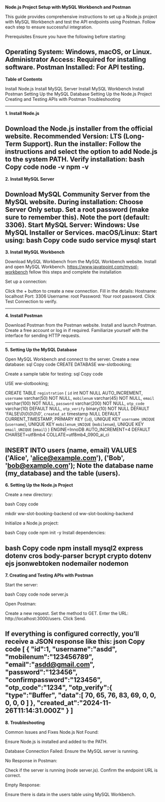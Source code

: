**Node.js Project Setup with MySQL Workbench and Postman**

This guide provides comprehensive instructions to set up a Node.js project with MySQL Workbench and test the API endpoints using Postman. Follow each step to ensure successful integration.

Prerequisites
Ensure you have the following before starting:

Operating System: Windows, macOS, or Linux.
Administrator Access: Required for installing software.
Postman Installed: For API testing.
-----------------------------------------------------------------------------------------------------------------------------------

**Table of Contents**

Install Node.js
Install MySQL Server
Install MySQL Workbench
Install Postman
Setting Up the MySQL Database
Setting Up the Node.js Project
Creating and Testing APIs with Postman
Troubleshooting

-----------------------------------------------------------------------------------------------------------------
**1. Install Node.js**

Download the Node.js installer from the official website.
Recommended Version: LTS (Long-Term Support).
Run the installer:
Follow the instructions and select the option to add Node.js to the system PATH.
Verify installation:
bash
Copy code
node -v
npm -v
-----------------------------------------------------------------------------------------------------------
**2. Install MySQL Server**

Download MySQL Community Server from the MySQL website.
During installation:
Choose Server Only setup.
Set a root password (make sure to remember this).
Note the port (default: 3306).
Start MySQL Server:
Windows: Use MySQL Installer or Services.
macOS/Linux: Start using:
bash
Copy code
sudo service mysql start
-------------------------------------------------------------------------------------------------------------

**3. Install MySQL Workbench**
   
Download MySQL Workbench from the MySQL Workbench website.
Install and open MySQL Workbench.
https://www.javatpoint.com/mysql-workbench
fellow this steps and complete the installation

Set up a connection:

Click the + button to create a new connection.
Fill in the details:
Hostname: localhost
Port: 3306
Username: root
Password: Your root password.
Click Test Connection to verify.

------------------------------------------------------------------------

**4. Install Postman**
   
Download Postman from the Postman website.
Install and launch Postman.
Create a free account or log in if required.
Familiarize yourself with the interface for sending HTTP requests.

---------------------------------------------------------------------------

**5. Setting Up the MySQL Database**
   
Open MySQL Workbench and connect to the server.
Create a new database:
sql
Copy code
CREATE DATABASE ww-slotbooking;

Create a sample table for testing:
sql
Copy code

USE ww-slotbooking;

CREATE TABLE `registration` (
  `id` int NOT NULL AUTO_INCREMENT,
  `username` varchar(50) NOT NULL,
  `mobilenum` varchar(45) NOT NULL,
  `email` varchar(100) NOT NULL,
  `password` varchar(200) NOT NULL,
  `otp_code` varchar(10) DEFAULT NULL,
  `otp_verify` binary(10) NOT NULL DEFAULT 'FALSE\0\0\0\0\0',
  `created_at` timestamp NULL DEFAULT CURRENT_TIMESTAMP,
  PRIMARY KEY (`id`),
  UNIQUE KEY `username_UNIQUE` (`username`),
  UNIQUE KEY `mobilenum_UNIQUE` (`mobilenum`),
  UNIQUE KEY `email_UNIQUE` (`email`)
) ENGINE=InnoDB AUTO_INCREMENT=4 DEFAULT CHARSET=utf8mb4 COLLATE=utf8mb4_0900_ai_ci

INSERT INTO users (name, email) VALUES
('Alice', 'alice@example.com'),
('Bob', 'bob@example.com');
Note the database name (my_database) and the table (users).
--------------------------------------------------------------------------------------

**6. Setting Up the Node.js Project**

Create a new directory:

bash
Copy code

mkdir ww-slot-booking-backend
cd ww-slot-booking-backend

Initialize a Node.js project:

bash
Copy code
npm init -y
Install dependencies:

bash
Copy code
npm install mysql2 express dotenv cros body-parser bcrypt crypto dotenv ejs jsonwebtoken nodemailer nodemon
-----------------------------------------------------------------------------------------------------------

**7. Creating and Testing APIs with Postman**
   
Start the server:

bash
Copy code
node server.js

Open Postman:

Create a new request.
Set the method to GET.
Enter the URL: http://localhost:3000/users.
Click Send.

If everything is configured correctly, you’ll receive a JSON response like this:
json
Copy code
[
   {
   "id":1,
   "username":"asdd",
   "mobilenum":"123456789",
   "email":"asdd@gmail.com",
   "password":"123456",
   "confirmpassword":"123456",
   "otp_code":"1234",
   "otp_verify":{
      "type":"Buffer",
      "data":[
         70,
         65,
         76,
         83,
         69,
         0,
         0,
         0,
         0,
         0
      ]
   },
   "created_at":"2024-11-26T11:14:31.000Z"
}
]
----------------------------------------------------------------------------------------------------------------

**8. Troubleshooting**

Common Issues and Fixes
Node.js Not Found:

Ensure Node.js is installed and added to the PATH.

Database Connection Failed:
Ensure the MySQL server is running.

No Response in Postman:

Check if the server is running (node server.js).
Confirm the endpoint URL is correct.

Empty Response:

Ensure there is data in the users table using MySQL Workbench.
